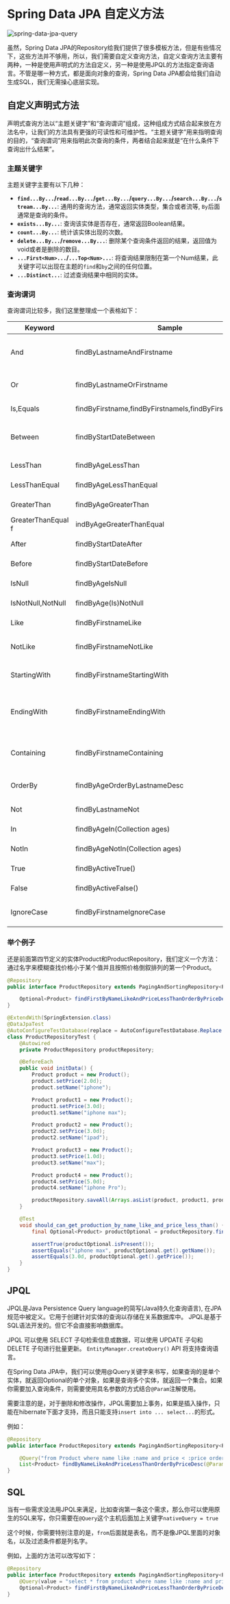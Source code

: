 # Spring Data JPA 自定义方法

![spring-data-jpa-query](../../images/spring-data/spring-data-jpa-query.png)

虽然，Spring Data JPA的Repository给我们提供了很多模板方法，但是有些情况下，这些方法并不够用，所以，我们需要自定义查询方法，自定义查询方法主要有两种，一种是使用声明式的方法自定义，另一种是使用JPQL的方法指定查询语言。不管是哪一种方式，都是面向对象的查询，Spring Data JPA都会给我们自动生成SQL，我们无需操心底层实现。

## 自定义声明式方法

声明式查询方法以“主题关键字”和“查询谓词”组成，这种组成方式结合起来放在方法名中，让我们的方法具有更强的可读性和可维护性。“主题关键字”用来指明查询的目的，“查询谓词”用来指明此次查询的条件，两者结合起来就是“在什么条件下查询出什么结果”。

### 主题关键字
主题关键字主要有以下几种：
* **`find...By...`/`read...By...`/`get...By...`/`query...By...`/`search...By...`/`stream...By...`**: 通用的查询方法，通常返回实体类型，集合或者流等, `By`后面通常是查询的条件。
* **`exists...By...`**:  查询该实体是否存在，通常返回Boolean结果。
* **`count...By...`**: 统计该实体出现的次数。
* **`delete...By...`/`remove...By...`**: 删除某个查询条件返回的结果，返回值为void或者是删除的数目。
* **`...First<Num>...`/`...Top<Num>...`**: 将查询结果限制在第一个Num结果，此关键字可以出现在主题的`find`和`by`之间的任何位置。
* **`...Distinct...`**: 过滤查询结果中相同的实体。

### 查询谓词
查询谓词比较多，我们这里整理成一个表格如下：

| Keyword | Sample | JPQL snippet |
| ------- | ------ | ------------ |
| And	| findByLastnameAndFirstname	| … where x.lastname = ?1 and x.firstname = ?2  |
| Or	| findByLastnameOrFirstname	| … where x.lastname = ?1 or x.firstname = ?2  |
| Is,Equals	| findByFirstname,findByFirstnameIs,findByFirstnameEquals	| … where x. firstname = ?1 |
| Between	| findByStartDateBetween	| … where x.startDate between ?1 and ?2  |
| LessThan	| findByAgeLessThan	| … where x.age < ?1  |
| LessThanEqual	| findByAgeLessThanEqual	| … where x.age <= ?1  |
| GreaterThan	| findByAgeGreaterThan	| … where x.age > ?1  |
| GreaterThanEqual	f| indByAgeGreaterThanEqual	| … where x.age >= ?1  |
| After	| findByStartDateAfter	| … where x.startDate > ?1  |
| Before	| findByStartDateBefore	| … where x.startDate < ?1  |
| IsNull	| findByAgeIsNull	| … where x.age is null  |
| IsNotNull,NotNull	| findByAge(Is)NotNull	| … where x.age not null  |
| Like	| findByFirstnameLike	| … where x.firstname like ?1  |
| NotLike	| findByFirstnameNotLike	| … where x.firstname not like ?1  |
| StartingWith	| findByFirstnameStartingWith	| … where x.firstname like ?1  (parameter | bound with appended %) |
| EndingWith	| findByFirstnameEndingWith	| … where x.firstname like ?1 (parameter  bound with prepended %) |
| Containing	| findByFirstnameContaining	| … where x.firstname like ?1 (parameter  bound wrapped in %) |
| OrderBy	| findByAgeOrderByLastnameDesc	| … where x.age = ?1 order by x.lastname  desc |
| Not	| findByLastnameNot	| … where x.lastname <> ?1  |
| In	| findByAgeIn(Collection<Age> ages)	| … where x.age in ?1  |
| NotIn	| findByAgeNotIn(Collection<Age> ages)	| … where x.age not in ?1  |
| True	| findByActiveTrue()	| … where x.active = true  |
| False	| findByActiveFalse()	| … where x.active = false  |
| IgnoreCase	| findByFirstnameIgnoreCase	| … where UPPER(x.firstame) = UPPER(?1)  |

### 举个例子

还是前面第四节定义的实体Product和ProductRepository，我们定义一个方法：通过名字来模糊查找价格小于某个值并且按照价格倒叙排列的第一个Product。

```java
@Repository
public interface ProductRepository extends PagingAndSortingRepository<Product, Long> {

    Optional<Product> findFirstByNameLikeAndPriceLessThanOrderByPriceDesc(String name, double price);
}

@ExtendWith(SpringExtension.class)
@DataJpaTest
@AutoConfigureTestDatabase(replace = AutoConfigureTestDatabase.Replace.NONE)
class ProductRepositoryTest {
    @Autowired
    private ProductRepository productRepository;

    @BeforeEach
    public void initData() {
        Product product = new Product();
        product.setPrice(2.0d);
        product.setName("iphone");

        Product product1 = new Product();
        product1.setPrice(3.0d);
        product1.setName("iphone max");

        Product product2 = new Product();
        product2.setPrice(3.0d);
        product2.setName("ipad");

        Product product3 = new Product();
        product3.setPrice(1.0d);
        product3.setName("max");

        Product product4 = new Product();
        product4.setPrice(5.0d);
        product4.setName("iphone Pro");

        productRepository.saveAll(Arrays.asList(product, product1, product2, product3, product4));
    }

    @Test
    void should_can_get_production_by_name_like_and_price_less_than() {
        final Optional<Product> productOptional = productRepository.findFirstByNameLikeAndPriceLessThanOrderByPriceDesc("iphone%", 4.0d);

        assertTrue(productOptional.isPresent());
        assertEquals("iphone max", productOptional.get().getName());
        assertEquals(3.0d, productOptional.get().getPrice());
    }
}
```

## JPQL

JPQL是Java Persistence Query language的简写(Java持久化查询语言), 在JPA规范中被定义。它用于创建针对实体的查询以存储在关系数据库中。 JPQL是基于SQL语法开发的。但它不会直接影响数据库。

JPQL 可以使用 SELECT 子句检索信息或数据，可以使用 UPDATE 子句和 DELETE 子句进行批量更新。 `EntityManager.createQuery()` API 将支持查询语言。

在Spring Data JPA中，我们可以使用@Query关键字来书写，如果查询的是单个实体，就返回Optional的单个对象，如果是查询多个实体，就返回一个集合。如果你需要加入查询条件，则需要使用具名参数的方式结合`@Param`注解使用。

需要注意的是，对于删除和修改操作，JPQL需要加上事务，如果是插入操作，只能在hibernate下面才支持，而且只能支持`insert into ... select...`的形式。

例如：
```java
@Repository
public interface ProductRepository extends PagingAndSortingRepository<Product, Long> {

    @Query("from Product where name like :name and price < :price order by price desc")
    List<Product> findByNameLikeAndPriceLessThanOrderByPriceDesc(@Param("name") String name, @Param("price") double price);
}
```

## SQL

当有一些需求没法用JPQL来满足，比如查询第一条这个需求，那么你可以使用原生的SQL来写，你只需要在`@Query`这个主机后面加上关键字`nativeQuery = true`

这个时候，你需要特别注意的是，`from`后面就是表名，而不是像JPQL里面的对象名，以及过滤条件都是列名字。

例如，上面的方法可以改写如下：
```java
@Repository
public interface ProductRepository extends PagingAndSortingRepository<Product, Long> {
    @Query(value = "select * from product where name like :name and price < :price order by price desc limit 0,1", nativeQuery = true)
    Optional<Product> findFirstByNameLikeAndPriceLessThanOrderByPriceDesc(@Param("name") String name, @Param("price") double price);
}
```